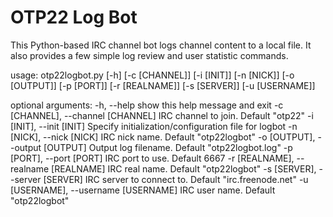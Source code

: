 OTP22 Log Bot
=============

This Python-based IRC channel bot logs channel content to a local file. 
It also provides a few simple log review and user statistic commands.

usage: otp22logbot.py [-h] [-c [CHANNEL]] [-i [INIT]] [-n [NICK]]
  [-o [OUTPUT]] [-p [PORT]] [-r [REALNAME]] [-s [SERVER]]
  [-u [USERNAME]]

optional arguments:
  -h, --help
    show this help message and exit
  -c [CHANNEL], --channel [CHANNEL]
    IRC channel to join. Default "otp22"
  -i [INIT], --init [INIT]
    Specify initialization/configuration file for logbot
  -n [NICK], --nick [NICK]
    IRC nick name. Default "otp22logbot"
  -o [OUTPUT], --output [OUTPUT]
    Output log filename. Default "otp22logbot.log"
  -p [PORT], --port [PORT]
    IRC port to use. Default 6667
  -r [REALNAME], --realname [REALNAME]
    IRC real name. Default "otp22logbot"
  -s [SERVER], --server [SERVER]
    IRC server to connect to. Default "irc.freenode.net"
  -u [USERNAME], --username [USERNAME]
    IRC user name. Default "otp22logbot"
